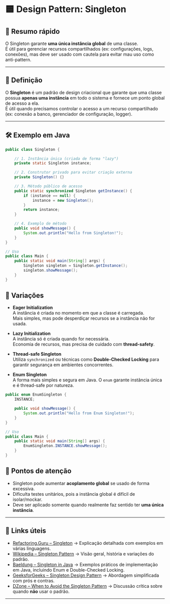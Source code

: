# 🟦 Design Pattern: Singleton

## 📝 Resumo rápido

O Singleton garante **uma única instância global** de uma classe.  
É útil para gerenciar recursos compartilhados (ex: configurações, logs, conexões), mas deve ser usado com cautela para evitar mau uso como anti-pattern.

---
## 📖 Definição
O **Singleton** é um padrão de design criacional que garante que uma classe possua **apenas uma instância** em todo o sistema e fornece um ponto global de acesso a ela.  
É útil quando precisamos controlar o acesso a um recurso compartilhado 
(ex: conexão a banco, gerenciador de configuração, logger).

---
## 🛠️ Exemplo em Java

```java
public class Singleton {

    // 1. Instância única (criada de forma "lazy")
    private static Singleton instance;

    // 2. Construtor privado para evitar criação externa
    private Singleton() {}

    // 3. Método público de acesso
    public static synchronized Singleton getInstance() {
        if (instance == null) {
            instance = new Singleton();
        }
        return instance;
    }

    // 4. Exemplo de método
    public void showMessage() {
        System.out.println("Hello from Singleton!");
    }
}

// Uso
public class Main {
    public static void main(String[] args) {
        Singleton singleton = Singleton.getInstance();
        singleton.showMessage();
    }
}
```

## 🔄 Variações

- **Eager Initialization**  
  A instância é criada no momento em que a classe é carregada.  
  Mais simples, mas pode desperdiçar recursos se a instância não for usada.  

- **Lazy Initialization**  
  A instância só é criada quando for necessária.  
  Economia de recursos, mas precisa de cuidado com **thread-safety**.  

- **Thread-safe Singleton**  
  Utiliza `synchronized` ou técnicas como **Double-Checked Locking** para garantir segurança em ambientes concorrentes.  

- **Enum Singleton**  
  A forma mais simples e segura em Java. O `enum` garante instância única e é thread-safe por natureza.  

```java
public enum EnumSingleton {
    INSTANCE;

    public void showMessage() {
        System.out.println("Hello from Enum Singleton!");
    }
}

// Uso
public class Main {
    public static void main(String[] args) {
        EnumSingleton.INSTANCE.showMessage();
    }
}
```
## 📌 Pontos de atenção

- Singleton pode aumentar **acoplamento global** se usado de forma excessiva.    
- Dificulta testes unitários, pois a instância global é difícil de isolar/mockar.    
- Deve ser aplicado somente quando realmente faz sentido ter **uma única instância**.   

---
## 🔗 Links úteis
- [Refactoring.Guru – Singleton](https://refactoring.guru/pt-br/design-patterns/singleton) → Explicação detalhada com exemplos em várias linguagens.  
- [Wikipedia – Singleton Pattern](https://en.wikipedia.org/wiki/Singleton_pattern) → Visão geral, história e variações do padrão.  
- [Baeldung – Singleton in Java](https://www.baeldung.com/java-singleton) → Exemplos práticos de implementação em Java, incluindo Enum e Double-Checked Locking.  
- [GeeksforGeeks – Singleton Design Pattern](https://www.geeksforgeeks.org/singleton-design-pattern/) → Abordagem simplificada com prós e contras.  
- [DZone – When to Avoid the Singleton Pattern](https://dzone.com/articles/why-singleton-pattern-is-bad) → Discussão crítica sobre quando **não** usar o padrão.
---
